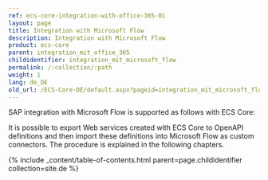 ```yaml
---
ref: ecs-core-integration-with-office-365-01
layout: page
title: Integration with Microsoft Flow
description: Integration with Microsoft Flow
product: ecs-core
parent: integration_mit_office_365
childidentifier: integration_mit_microsoft_flow
permalink: /:collection/:path
weight: 1
lang: de_DE
old_url: /ECS-Core-DE/default.aspx?pageid=integration_mit_microsoft_flow
---
```


SAP integration with Microsoft Flow is supported as follows with ECS Core:  

It is possible to export Web services created with ECS Core to OpenAPI definitions and then import these definitions into Microsoft Flow as custom connectors. The procedure is explained in the following chapters. 

{% include _content/table-of-contents.html parent=page.childidentifier collection=site.de %}